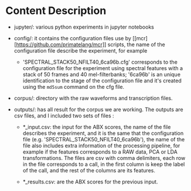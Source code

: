 
Content Description 
===================


- jupyter/: various python experiments in jupyter notebooks

- config/: it contains the configuration files use by [[mcr][https://github.com/primatelang/mcr]]
          scripts, the name of the configuration file describe the experiment, for example
           
    - 'SPECTRAL_STACK50_NFILT40_6ca96b.cfg' corresponds to the configuration file for 
      the experiment using spectral features with a stack of 50 frames and 40 mel-filterbanks; 
      '6ca96b' is an unique identification to the stage of the configuration file and 
      it's created using the `md5sum` command on the cfg file.

- corpus/: directory with the raw waveforms and transcription files.

- outputs/: has all result for the corpus we are working. The outputs are csv files,
            and I included two sets of files :

    - *_input.csv: the input for the ABX scores, the name of the file describes the experiment,
      and it is the same that the configuration file (e.g. 'SPECTRAL_STACK50_NFILT40_6ca96b'), 
      the name of the file also includes extra information of the processing pipeline, for example 
      if the features corresponds to a RAW data, PCA or LDA transformations. The files are csv
      with comma delimiters, each row in the file corresponds to a call, in the first 
      column is keep the label of the call, and the rest of the columns are its features.

    - *_results.csv: are the ABX scores for the previous input.

